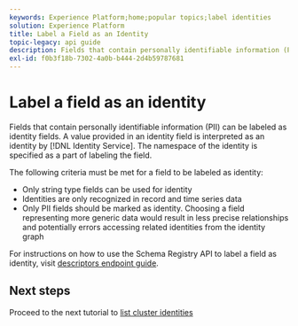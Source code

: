 ```yaml
---
keywords: Experience Platform;home;popular topics;label identities
solution: Experience Platform
title: Label a Field as an Identity
topic-legacy: api guide
description: Fields that contain personally identifiable information (PII) can be labeled as identity fields. A value provided in an identity field is interpreted as an identity by Identity Service. The namespace of the identity is specified as a part of labeling the field.
exl-id: f0b3f18b-7302-4a0b-b444-2d4b59787681
---
```

# Label a field as an identity

Fields that contain personally identifiable information (PII) can be labeled as identity fields. A value provided in an identity field is interpreted as an identity by [!DNL Identity Service]. The namespace of the identity is specified as a part of labeling the field.

The following criteria must be met for a field to be labeled as identity:

- Only string type fields can be used for identity
- Identities are only recognized in record and time series data
- Only PII fields should be marked as identity. Choosing a field representing more generic data would result in less precise relationships and potentially errors accessing related identities from the identity graph

For instructions on how to use the Schema Registry API to label a field as identity, visit [descriptors endpoint guide](../../xdm/api/descriptors.md#create).

## Next steps

Proceed to the next tutorial to [list cluster identities](./list-cluster-identites.md)
